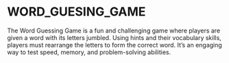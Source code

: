 # WORD_GUESING_GAME
The Word Guessing Game is a fun and challenging game where players are given a word with its letters jumbled. Using hints and their vocabulary skills, players must rearrange the letters to form the correct word. It’s an engaging way to test speed, memory, and problem-solving abilities.
